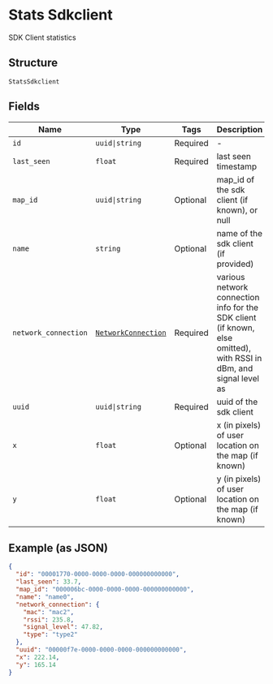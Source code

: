 
# Stats Sdkclient

SDK Client statistics

## Structure

`StatsSdkclient`

## Fields

| Name | Type | Tags | Description |
|  --- | --- | --- | --- |
| `id` | `uuid\|string` | Required | - |
| `last_seen` | `float` | Required | last seen timestamp |
| `map_id` | `uuid\|string` | Optional | map_id of the sdk client (if known), or null |
| `name` | `string` | Optional | name of the sdk client (if provided) |
| `network_connection` | [`NetworkConnection`](../../doc/models/network-connection.md) | Required | various network connection info for the SDK client (if known, else omitted), with RSSI in dBm, and signal level as |
| `uuid` | `uuid\|string` | Required | uuid of the sdk client |
| `x` | `float` | Optional | x (in pixels) of user location on the map (if known) |
| `y` | `float` | Optional | y (in pixels) of user location on the map (if known) |

## Example (as JSON)

```json
{
  "id": "00001770-0000-0000-0000-000000000000",
  "last_seen": 33.7,
  "map_id": "000006bc-0000-0000-0000-000000000000",
  "name": "name0",
  "network_connection": {
    "mac": "mac2",
    "rssi": 235.8,
    "signal_level": 47.82,
    "type": "type2"
  },
  "uuid": "00000f7e-0000-0000-0000-000000000000",
  "x": 222.14,
  "y": 165.14
}
```

